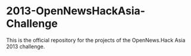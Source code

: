 2013-OpenNewsHackAsia-Challenge
===============================

This is the official repository for the projects of the OpenNews.Hack Asia 2013 challenge.

